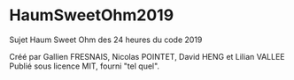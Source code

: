 # HaumSweetOhm2019
Sujet Haum Sweet Ohm des 24 heures du code 2019

Créé par Gallien FRESNAIS, Nicolas POINTET, David HENG et Lilian VALLEE
Publié sous licence MIT, fourni "tel quel".
